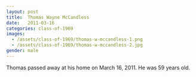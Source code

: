 ```yaml
---
layout: post
title:  Thomas Wayne McCandless
date:   2011-03-16
categories: class-of-1969
images:
  - /assets/class-of-1969/thomas-w-mccandless-1.png
  - /assets/class-of-1969/thomas-w-mccandless-2.jpg
gender: male
---
```

Thomas passed away at his home on March 16, 2011. He was 59 years old.
